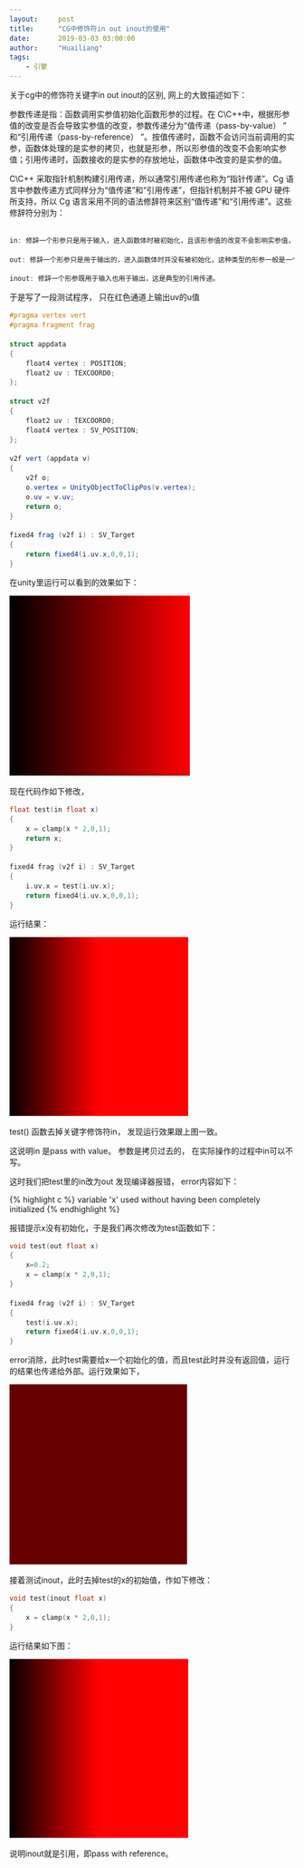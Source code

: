 ```yaml
---
layout:     post
title:      "CG中修饰符in out inout的使用"
date:       2019-03-03 03:00:00
author:     "Huailiang"
tags:
    - 引擎
---
```




关于cg中的修饰符关键字in out inout的区别, 网上的大致描述如下：


参数传递是指：函数调用实参值初始化函数形参的过程。在 C\C++中，根据形参值的改变是否会导致实参值的改变，参数传递分为“值传递（pass-by-value） ” 和“引用传递（pass-by-reference） ”。按值传递时，函数不会访问当前调用的实参，函数体处理的是实参的拷贝，也就是形参，所以形参值的改变不会影响实参值；引用传递时，函数接收的是实参的存放地址，函数体中改变的是实参的值。

C\C++ 采取指针机制构建引用传递，所以通常引用传递也称为“指针传递”。Cg 语言中参数传递方式同样分为“值传递”和“引用传递”，但指针机制并不被 GPU 硬件所支持，所以 Cg 语言采用不同的语法修辞符来区别“值传递”和“引用传递”。这些修辞符分别为：

``` c

in: 修辞一个形参只是用于输入，进入函数体时被初始化，且该形参值的改变不会影响实参值，这是典型的值传递方式。

out: 修辞一个形参只是用于输出的，进入函数体时并没有被初始化，这种类型的形参一般是一个函数的运行结果；

inout: 修辞一个形参既用于输入也用于输出，这是典型的引用传递。

```

于是写了一段测试程序， 只在红色通道上输出uv的u值

``` glsl
#pragma vertex vert
#pragma fragment frag

struct appdata
{
    float4 vertex : POSITION;
    float2 uv : TEXCOORD0;
};

struct v2f
{
    float2 uv : TEXCOORD0;
    float4 vertex : SV_POSITION;
};

v2f vert (appdata v)
{
    v2f o;
    o.vertex = UnityObjectToClipPos(v.vertex);
    o.uv = v.uv;
    return o;
}

fixed4 frag (v2f i) : SV_Target
{
    return fixed4(i.uv.x,0,0,1);
}

```

在unity里运行可以看到的效果如下：

![](/img/post-pbr/inout1.jpg)


现在代码作如下修改，

``` c++
float test(in float x)
{
    x = clamp(x * 2,0,1);
    return x;
}

fixed4 frag (v2f i) : SV_Target
{
    i.uv.x = test(i.uv.x);
    return fixed4(i.uv.x,0,0,1);
}
```

运行结果： 

![](/img/post-pbr/inout2.jpg)

test() 函数去掉关键字修饰符in， 发现运行效果跟上图一致。

这说明in 是pass with value。 参数是拷贝过去的， 在实际操作的过程中in可以不写。

这时我们把test里的in改为out 发现编译器报错， error内容如下：

{% highlight c %}
variable 'x' used without having been completely initialized
{% endhighlight %}

报错提示x没有初始化，于是我们再次修改为test函数如下：

``` c
void test(out float x)
{
    x=0.2;
    x = clamp(x * 2,0,1);
}

fixed4 frag (v2f i) : SV_Target
{
    test(i.uv.x);
    return fixed4(i.uv.x,0,0,1);
}
```

error消除，此时test需要给x一个初始化的值，而且test此时并没有返回值，运行的结果也传递给外部。运行效果如下，

![](/img/post-pbr/inout3.jpg)

接着测试inout，此时去掉test的x的初始值，作如下修改：


``` c++
void test(inout float x)
{
    x = clamp(x * 2,0,1);
}
```


运行结果如下图：

![](/img/post-pbr/inout2.jpg)

说明inout就是引用，即pass with reference。

